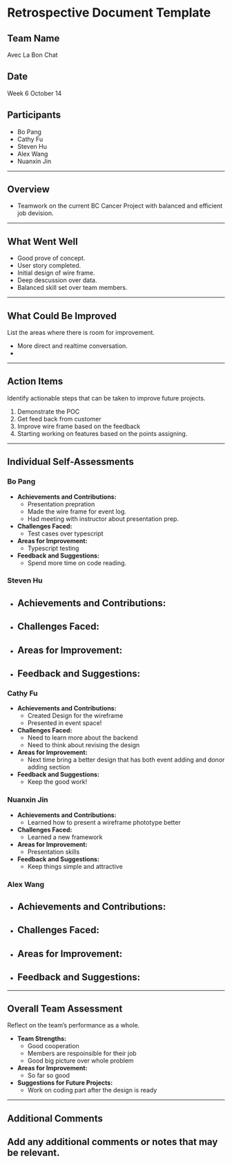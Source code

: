 # Retrospective Document Template

## Team Name
Avec La Bon Chat 

## Date
Week 6 October 14

## Participants
- Bo Pang
- Cathy Fu
- Steven Hu
- Alex Wang
- Nuanxin Jin

---

## Overview
- Teamwork on the current BC Cancer Project with balanced and efficient job devision. 

---

## What Went Well
- Good prove of concept.
- User story completed. 
- Initial design of wire frame. 
- Deep descussion over data. 
- Balanced skill set over team members. 
---

## What Could Be Improved
List the areas where there is room for improvement.
- More direct and realtime conversation. 
-

---

## Action Items
Identify actionable steps that can be taken to improve future projects.
1. Demonstrate the POC
2. Get feed back from customer
3. Improve wire frame based on the feedback
4. Starting working on features based on the points assigning. 
---

## Individual Self-Assessments
### Bo Pang
- **Achievements and Contributions:**
  - Presentation prepration 
  - Made the wire frame for event log.
  - Had meeting with instructor about presentation prep. 
- **Challenges Faced:**
  - Test cases over typescript
- **Areas for Improvement:**
  - Typescript testing 
- **Feedback and Suggestions:**
  - Spend more time on code reading. 

### Steven Hu
- **Achievements and Contributions:**
  -
- **Challenges Faced:**
  -
- **Areas for Improvement:**
  -
- **Feedback and Suggestions:**
  -

### Cathy Fu
- **Achievements and Contributions:**
  - Created Design for the wireframe
  - Presented in event space!
- **Challenges Faced:**
  - Need to learn more about the backend
  - Need to think about revising the design
- **Areas for Improvement:**
  - Next time bring a better design that has both event adding and donor adding section
- **Feedback and Suggestions:**
  - Keep the good work!

### Nuanxin Jin
- **Achievements and Contributions:**
  - Learned how to present a wireframe phototype better
- **Challenges Faced:**
  - Learned a new framework
- **Areas for Improvement:**
  - Presentation skills
- **Feedback and Suggestions:**
  - Keep things simple and attractive

### Alex Wang
- **Achievements and Contributions:**
  -
- **Challenges Faced:**
  -
- **Areas for Improvement:**
  -
- **Feedback and Suggestions:**
  -

---

## Overall Team Assessment
Reflect on the team’s performance as a whole.
- **Team Strengths:**
  - Good cooperation
  - Members are respoinsible for their job
  - Good big picture over whole problem 
- **Areas for Improvement:**
  - So far so good 
- **Suggestions for Future Projects:**
  - Work on coding part after the design is ready 

---

## Additional Comments
Add any additional comments or notes that may be relevant.
-
